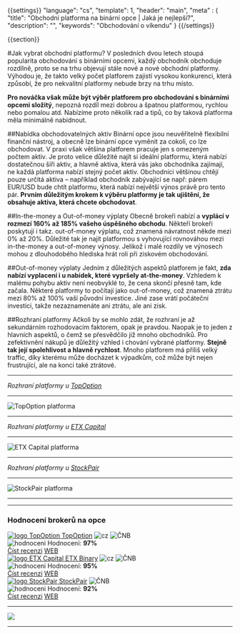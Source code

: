 {{settings}}
  "language": "cs",
  "template": 1,
  "header": "main",
  "meta" : {
    "title": "Obchodní platforma na binární opce | Jaká je nejlepší?",
    "description": "",
    "keywords": "Obchodování o víkendu"
  }
{{/settings}}

<div class="row">
<div class="col-md-9" role="main" markdown="1">

{{section}}

#Jak vybrat obchodní platformu?
V posledních dvou letech stoupá popularita obchodování s binárními opcemi, každý obchodník obchoduje rozdílně, proto se na trhu objevují stále nové a nové obchodní platformy. Výhodou je, že takto velký počet platforem zajistí vysokou konkurenci, která způsobí, že pro nekvalitní platformy nebude brzy na trhu místo. 

**Pro nováčka však může být výběr platforem pro obchodování s binárními opcemi složitý**, nepozná rozdíl mezi dobrou a špatnou platformou, rychlou nebo pomalou atd. Nabízíme proto několik rad a tipů, co by taková platforma měla minimálně nabídnout. 

##Nabídka obchodovatelných aktiv
Binární opce jsou neuvěřitelně flexibilní finanční nástroj, a obecně lze binární opce vyměnit za cokoli, co lze obchodovat. V praxi však většina platforem pracuje jen s omezeným počtem aktiv. Je proto velice důležité najít si ideální platformu, která nabízí dostatečnou šíři aktiv, a hlavně aktiva, která vás jako obchodníka zajímají, ne každá platforma nabízí stejný počet aktiv. Obchodníci většinou chtějí pouze určitá aktiva – například obchodník zabývající se např: párem EUR/USD bude chtít platformu, která nabízí největší výnos právě pro tento pár. **Prvním důležitým krokem k výběru platformy je tak ujištění, že obsahuje aktiva, která chcete obchodovat**.

##In-the-money a Out-of-money výplaty
Obecně brokeři nabízí a **vyplácí v rozmezí 160% až 185% vašeho úspěšného obchodu**. Někteří brokeři poskytují i takz. out-of-money výplatu, což znamená návratnost někde mezi  0% až  20%. Důležité tak je najít platformou s vyhovující rovnováhou mezi in-the-money a out-of-money výnosy. Jelikož i malé rozdíly ve výnosech mohou z dlouhodobého hlediska hrát roli při ziskovém obchodování. 

##Out-of-money výplaty
Jedním z důležitých aspektů platforem je fakt, **zda nabízí vyplacení i u nabídek, které vypršely at-the-money**. Vzhledem k malému pohybu aktiv není neobvyklé to, že cena skončí přesně tam, kde začala. Některé platformy to počítají jako out-of-money, což znamená ztrátu mezi 80% až 100% vaší původní investice. Jiné zase vrátí počáteční investici, takže nezaznamenáte ani ztrátu, ale ani zisk.

##Rozhraní platformy
Ačkoli by se mohlo zdát, že rozhraní je až sekundárním rozhodovacím faktorem, opak je pravdou. Naopak je to jeden z hlavních aspektů, o čemž se přesvědčilo již mnoho obchodníků. Pro zefektivnění nákupů je důležitý vzhled i chování vybrané platformy. **Stejně tak její spolehlivost a hlavně rychlost**. Mnoho platforem má příliš velký traffic, díky kterému může docházet k výpadkům, což může být nejen frustrující, ale na konci také ztrátové.

- - -
*Rozhraní platformy u [TopOption](http://www.forexsrovnavac.cz/topoption)*
- - -
![TopOption platforma](http://i.imgur.com/YV4yWi6.png) 
- - -
*Rozhraní platformy u [ETX Capital](http://www.forexsrovnavac.cz/etx-capital-zkusenosti)*
- - -
![ETX Capital platforma](http://blog.forexsrovnavac.cz/wp-content/uploads/2015/04/etx-binary.png) 
- - -
*Rozhraní platformy u [StockPair](http://www.forexsrovnavac.cz/stockpair)*
- - -
![StockPair platforma](http://blog.forexsrovnavac.cz/wp-content/uploads/2015/12/Obchodn%C3%AD-aplikace-Stockpair.png) 
- - -










</div>
<div class="col-md-3" markdown="10">

- - -

<div id="brokeri-box">
<H3 class="brokeri-nadpis">Hodnocení brokerů na opce</H3>
<div class="broker">
  <div class="broker-top">
  <a href="#"  title="TopOption">
    <img src="{{img-url}}brokeri/topoption-logo.png" alt="logo TopOption">
  </a>
  <a class="broker-top-odkaz" target="_parent" href="http://blog.forexsrovnavac.cz/topoption" title="TopOption">TopOption</a>
  <img class="ikona" src="{{img-url}}brokeri/cz.png" alt="cz">
  <img class="ikona" src="{{img-url}}brokeri/cnb.png" alt="ČNB">
  </div>
  <div class="hodnoceni">
  <img src="{{img-url}}brokeri/hodnoceni.png" alt="hodnoceni">
  Hodnocení: <b>97%</b>
  </div>
  <a class="recenze" target="_parent" href="http://forexsrovnavac.cz/topoption" title"Číst recenzi">Číst recenzi</a>
  <a class="ucet" target="_parent" href="http://blog.forexsrovnavac.cz/topoption" title"Otevřít účet">WEB</a>
</div>
<div class="broker">
 <div class="broker-top">
  <a href="#" title="ETX Binary">
    <img src="{{img-url}}brokeri/etxcapital-logo.png" alt="logo ETX Capital">
  </a>
   <a class="broker-top-odkaz" target="_parent"  href="http://www.forexsrovnavac.cz/etx-capital-zkusenosti" title="ETX Binary">ETX Binary</a>
  <img class="ikona" src="{{img-url}}brokeri/cz.png" alt="cz">
  <img class="ikona" src="{{img-url}}brokeri/cnb.png" alt="ČNB">
 </div>
 <div class="hodnoceni">
  <img src="{{img-url}}brokeri/hodnoceni.png" alt="hodnoceni">
  Hodnocení: <b>95%</b>
 </div>
 <a class="recenze" target="_parent" href="http://www.forexsrovnavac.cz/etx-capital-zkusenosti" title"Číst recenzi">Číst recenzi</a>
 <a class="ucet" href="http://blog.forexsrovnavac.cz/etxbinary" title"Otevřít účet">WEB</a>
</div> 
<div class="broker">
 <div class="broker-top">
  <a href="#" title="Stockpair">
    <img src="{{img-url}}brokeri/stockpair-logo.png" alt="logo StockPair">
  </a>
  <a class="broker-top-odkaz" href="#" title="StockPair">StockPair</a>
  <img class="ikona" src="{{img-url}}brokeri/cnb.png" alt="ČNB">
 </div>
 <div class="hodnoceni">
  <img src="{{img-url}}brokeri/hodnoceni.png" alt="hodnoceni">
  Hodnocení: <b>92%</b>
 </div>
 <a class="recenze" href="http://www.forexsrovnavac.cz/stockpair-recenze" title"Číst recenzi">Číst recenzi</a>
 <a class="ucet" href="http://blog.forexsrovnavac.cz/stockpair" title"Otevřít účet">WEB</a>
</div> 

<hr />

<a href="http://blog.forexsrovnavac.cz/topoption" alt="Demo účet"  target="_blank">
 <img src="http://blog.forexsrovnavac.cz/wp-content/uploads/2015/02/2015-02-17-22_43_03-Plus500-_-Akcie-Plus500_-Online-obchodování-s-akciemi-_-Obchodování-s-podíly_kme.png" width="" height=""/>

</a>

<hr />

</div>
</div>
</div>